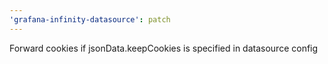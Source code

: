 ```yaml
---
'grafana-infinity-datasource': patch
---
```


Forward cookies if jsonData.keepCookies is specified in datasource config
